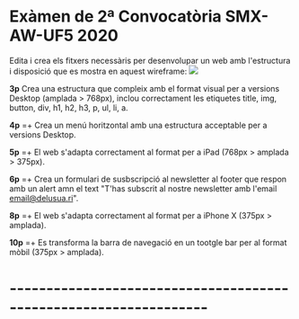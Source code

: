 # Exàmen de 2ª Convocatòria SMX-AW-UF5 2020
Edita i crea els fitxers necessàris per desenvolupar un web amb l'estructura i disposició que es mostra en aquest wireframe:
<img src="https://mir-s3-cdn-cf.behance.net/project_modules/disp/faa48923999015.5632c5ee6348d.jpg">

**3p** Crea una estructura que compleix amb el format visual per a versions Desktop (amplada > 768px), inclou
correctament les etiquetes title, img, button, div, h1, h2, h3, p, ul, li, a.

**4p** =+ Crea un menú horitzontal amb una estructura acceptable per a versions Desktop.

**5p** =+ El web s'adapta correctament al format per a iPad (768px > amplada > 375px).

**6p** =+ Crea un formulari de susbscripció al newsletter al footer que respon amb un alert amn el text 
"T'has subscrit al nostre newsletter amb l'email <email@delusua.ri>".

**8p** =+ El web s'adapta correctament al format per a iPhone X (375px > amplada).

**10p** =+ Es transforma la barra de navegació en un tootgle bar per al format mòbil (375px > amplada).

# ----------------------------------------------------------------- #

